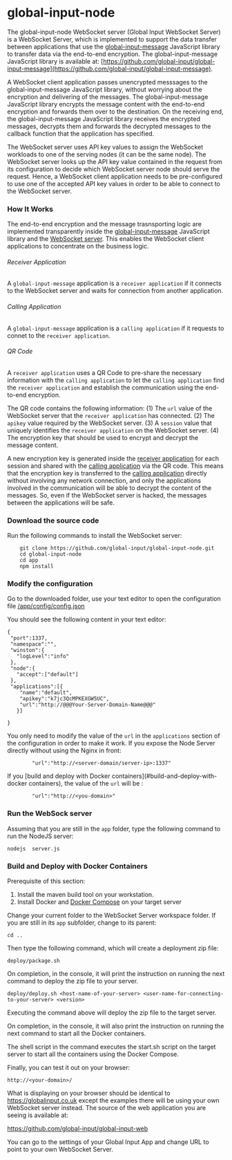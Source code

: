 # global-input-node
The global-input-node WebSocket server (Global Input WebSocket Server) is a WebSocket Server, which is implemented to support the data transfer between applications that use the [global-input-message](https://github.com/global-input/global-input-message) JavaScript library to transfer data via the end-to-end encryption. The global-input-message JavaScript library is available at:
[https://github.com/global-input/global-input-message](https://github.com/global-input/global-input-message).

A WebSocket client application passes unencrypted messsages to the global-input-message JavaScript library, without worrying about the encryption and delivering of the messages. The global-input-message JavaScript library encrypts the message content with the end-to-end encryption and forwards them over to the destination. On the receiving end, the global-input-message JavaScript library receives the encrypted messages, decrypts them and forwards the decrypted messages to the callback function that the application has specified.


The WebSocket server uses API key values to assign the WebSocket workloads to one of the serving nodes (it can be the same node). The WebSocket server looks up the API key value contained in the request from its configuration to decide which WebSocket server node should serve the request. Hence, a WebSocket client application needs to be pre-configured to use one of the accepted API key values in order to be able to connect to the WebSocket server.

### How It Works
The end-to-end encryption and the message trasnsporting logic are implemented transparently inside the [global-input-message](https://github.com/global-input/global-input-message) JavaScript library and the [WebSocket server](https://github.com/global-input/global-input-node).  This enables the WebSocket client applications to concentrate on the business logic.

###### Receiver Application
A ```global-input-message``` application is a ```receiver application``` if it connects to the WebSocket server and waits for connection from another application.

###### Calling Application
A ```global-input-message``` application is a ```calling application``` if it requests to connet to the ```receiver application```.

###### QR Code
A ```receiver application``` uses a QR Code to pre-share the necessary information with the ```calling application``` to let the ```calling application``` find the ```receiver application``` and establish the communication using the end-to-end encryption.

The QR code contains the following information:
(1) The ```url``` value of the WebSocket server that the ```receiver application``` has connected.
(2) The  ```apikey``` value required by the WebSocket server.
(3) A ```session``` value that uniquely identifies the ```receiver application``` on the WebSocket server.
(4) The encryption key that should be used to encrypt and decrypt the message content.

A new encryption key is generated inside the [receiver application](#receiver-application) for each session and shared with the [calling application](#calling-application) via the QR code. This means that the encryption key is transferred to the [calling application](#calling-application) directly without involving any network connection, and only the applications involved in the communication will be able to decrypt the content of the messages. So, even if the WebSocket server is hacked, the messages between the applications will be safe.

### Download the source code
Run the following commands to install the WebSocket server:
```shell
    git clone https://github.com/global-input/global-input-node.git
    cd global-input-node
    cd app
    npm install
```

### Modify the configuration
Go to the downloaded folder, use your text editor to open the configuration file
    [/app/config/config.json](https://github.com/global-input/global-input-node/blob/master/app/config/config.json)


You should see the following content in your text editor:
```
{
 "port":1337,
 "namespace":"",
 "winston":{
   "logLevel":"info"
 },
 "node":{
   "accept":["default"]
 },
 "applications":[{
    "name":"default",
    "apikey":"k7jc3QcMPKEXGW5UC",
    "url":"http://@@@Your-Server-Domain-Name@@@"
   }]

}

```
You only need to modify the value of the ```url``` in the ```applications``` section of the configuration in order to make it work. If you expose the Node Server directly without using the Nginx in front:
```
        "url":"http://<server-domain/server-ip>:1337"
```
If you [build and deploy with Docker containers](#build-and-deploy-with-docker containers), the value of the ```url``` will be :
```
        "url":"http://<you-domain>"
```

### Run the WebSock server
Assuming that you are still in the ```app``` folder, type the following command to run the NodeJS server:
```
nodejs  server.js
```

### Build and Deploy with Docker Containers
Prerequisite of this section:
1. Install the maven build tool on your workstation.
2. Install Docker and [Docker Compose](https://docs.docker.com/compose/install/) on your target server

Change your current folder to the WebSocket Server workspace folder. If you are still in its ```app``` subfolder, change to its parent:
```
cd ..
```
Then type the following command, which will create a deployment zip file:
```
deploy/package.sh
```

On completion, in the console, it will print the instruction on running the next command to deploy the zip file to your server.

```
deploy/deploy.sh <host-name-of-your-server> <user-name-for-connecting-to-your-server> <version>
```
Executing the command above will deploy the zip file to the target server.

On completion, in the console, it will also print the instruction on running the next command to start all the Docker containers.

The shell script in the command executes the start.sh script on the target server to start all the containers using the Docker Compose.

Finally, you can test it out on your browser:

```
http://<your-domain>/
```

What is displaying on your browser should be identical to https://globalinput.co.uk except the examples there will be using your own WebSocket server instead. The source of the web application you are seeing is available at:

https://github.com/global-input/global-input-web


You can go to the settings of your Global Input App and change URL to point to your own WebSocket Server.
